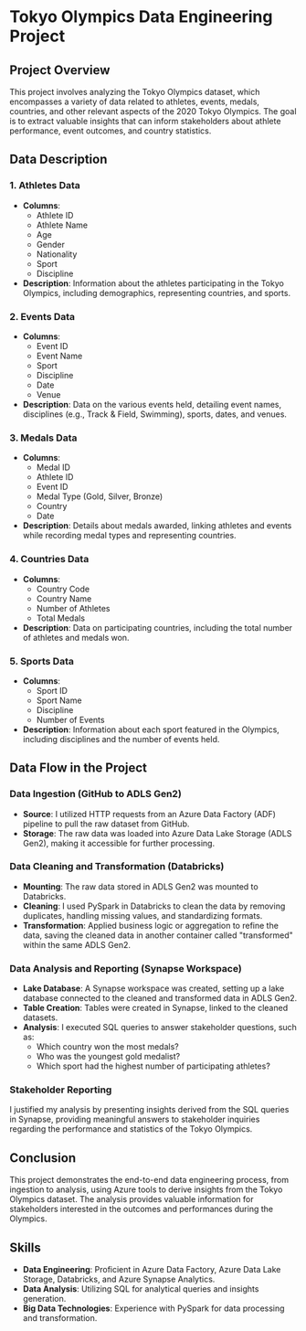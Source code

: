 # Tokyo Olympics Data Engineering Project

## Project Overview
This project involves analyzing the Tokyo Olympics dataset, which encompasses a variety of data related to athletes, events, medals, countries, and other relevant aspects of the 2020 Tokyo Olympics. The goal is to extract valuable insights that can inform stakeholders about athlete performance, event outcomes, and country statistics.

## Data Description

### 1. Athletes Data
- **Columns**: 
  - Athlete ID
  - Athlete Name
  - Age
  - Gender
  - Nationality
  - Sport
  - Discipline
- **Description**: Information about the athletes participating in the Tokyo Olympics, including demographics, representing countries, and sports.

### 2. Events Data
- **Columns**: 
  - Event ID
  - Event Name
  - Sport
  - Discipline
  - Date
  - Venue
- **Description**: Data on the various events held, detailing event names, disciplines (e.g., Track & Field, Swimming), sports, dates, and venues.

### 3. Medals Data
- **Columns**: 
  - Medal ID
  - Athlete ID
  - Event ID
  - Medal Type (Gold, Silver, Bronze)
  - Country
  - Date
- **Description**: Details about medals awarded, linking athletes and events while recording medal types and representing countries.

### 4. Countries Data
- **Columns**: 
  - Country Code
  - Country Name
  - Number of Athletes
  - Total Medals
- **Description**: Data on participating countries, including the total number of athletes and medals won.

### 5. Sports Data
- **Columns**: 
  - Sport ID
  - Sport Name
  - Discipline
  - Number of Events
- **Description**: Information about each sport featured in the Olympics, including disciplines and the number of events held.

## Data Flow in the Project

### Data Ingestion (GitHub to ADLS Gen2)
- **Source**: I utilized HTTP requests from an Azure Data Factory (ADF) pipeline to pull the raw dataset from GitHub.
- **Storage**: The raw data was loaded into Azure Data Lake Storage (ADLS Gen2), making it accessible for further processing.

### Data Cleaning and Transformation (Databricks)
- **Mounting**: The raw data stored in ADLS Gen2 was mounted to Databricks.
- **Cleaning**: I used PySpark in Databricks to clean the data by removing duplicates, handling missing values, and standardizing formats.
- **Transformation**: Applied business logic or aggregation to refine the data, saving the cleaned data in another container called "transformed" within the same ADLS Gen2.

### Data Analysis and Reporting (Synapse Workspace)
- **Lake Database**: A Synapse workspace was created, setting up a lake database connected to the cleaned and transformed data in ADLS Gen2.
- **Table Creation**: Tables were created in Synapse, linked to the cleaned datasets.
- **Analysis**: I executed SQL queries to answer stakeholder questions, such as:
  - Which country won the most medals?
  - Who was the youngest gold medalist?
  - Which sport had the highest number of participating athletes?

### Stakeholder Reporting
I justified my analysis by presenting insights derived from the SQL queries in Synapse, providing meaningful answers to stakeholder inquiries regarding the performance and statistics of the Tokyo Olympics.

## Conclusion
This project demonstrates the end-to-end data engineering process, from ingestion to analysis, using Azure tools to derive insights from the Tokyo Olympics dataset. The analysis provides valuable information for stakeholders interested in the outcomes and performances during the Olympics.

## Skills
- **Data Engineering**: Proficient in Azure Data Factory, Azure Data Lake Storage, Databricks, and Azure Synapse Analytics.
- **Data Analysis**: Utilizing SQL for analytical queries and insights generation.
- **Big Data Technologies**: Experience with PySpark for data processing and transformation.

